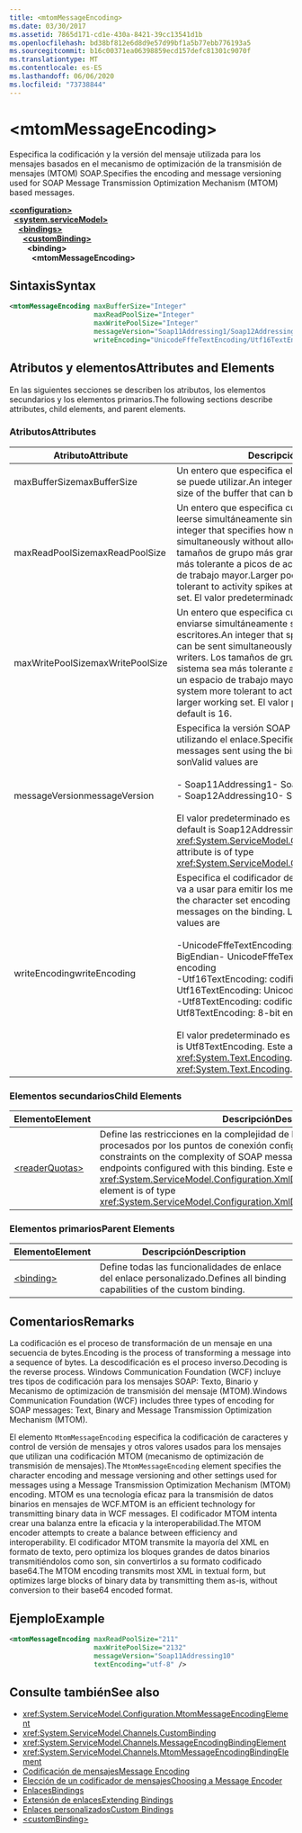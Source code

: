 ```yaml
---
title: <mtomMessageEncoding>
ms.date: 03/30/2017
ms.assetid: 7865d171-cd1e-430a-8421-39cc13541d1b
ms.openlocfilehash: bd38bf812e6d8d9e57d99bf1a5b77ebb776193a5
ms.sourcegitcommit: b16c00371ea06398859ecd157defc81301c9070f
ms.translationtype: MT
ms.contentlocale: es-ES
ms.lasthandoff: 06/06/2020
ms.locfileid: "73738844"
---
```

# \<mtomMessageEncoding>
<span data-ttu-id="c12cf-101">Especifica la codificación y la versión del mensaje utilizada para los mensajes basados en el mecanismo de optimización de la transmisión de mensajes (MTOM) SOAP.</span><span class="sxs-lookup"><span data-stu-id="c12cf-101">Specifies the encoding and message versioning used for SOAP Message Transmission Optimization Mechanism (MTOM) based messages.</span></span>  
  
[**\<configuration>**](../configuration-element.md)\
&nbsp;&nbsp;[**\<system.serviceModel>**](system-servicemodel.md)\
&nbsp;&nbsp;&nbsp;&nbsp;[**\<bindings>**](bindings.md)\
&nbsp;&nbsp;&nbsp;&nbsp;&nbsp;&nbsp;[**\<customBinding>**](custombinding.md)\
&nbsp;&nbsp;&nbsp;&nbsp;&nbsp;&nbsp;&nbsp;&nbsp;**\<binding>**\
&nbsp;&nbsp;&nbsp;&nbsp;&nbsp;&nbsp;&nbsp;&nbsp;&nbsp;&nbsp;**\<mtomMessageEncoding>**  
  
## <a name="syntax"></a><span data-ttu-id="c12cf-102">Sintaxis</span><span class="sxs-lookup"><span data-stu-id="c12cf-102">Syntax</span></span>  
  
```xml  
<mtomMessageEncoding maxBufferSize="Integer"
                     maxReadPoolSize="Integer"
                     maxWritePoolSize="Integer"
                     messageVersion="Soap11Addressing1/Soap12Addressing10"
                     writeEncoding="UnicodeFffeTextEncoding/Utf16TextEncoding/Utf8TextEncoding" />
```  
  
## <a name="attributes-and-elements"></a><span data-ttu-id="c12cf-103">Atributos y elementos</span><span class="sxs-lookup"><span data-stu-id="c12cf-103">Attributes and Elements</span></span>  
 <span data-ttu-id="c12cf-104">En las siguientes secciones se describen los atributos, los elementos secundarios y los elementos primarios.</span><span class="sxs-lookup"><span data-stu-id="c12cf-104">The following sections describe attributes, child elements, and parent elements.</span></span>  
  
### <a name="attributes"></a><span data-ttu-id="c12cf-105">Atributos</span><span class="sxs-lookup"><span data-stu-id="c12cf-105">Attributes</span></span>  
  
|<span data-ttu-id="c12cf-106">Atributo</span><span class="sxs-lookup"><span data-stu-id="c12cf-106">Attribute</span></span>|<span data-ttu-id="c12cf-107">Descripción</span><span class="sxs-lookup"><span data-stu-id="c12cf-107">Description</span></span>|  
|---------------|-----------------|  
|<span data-ttu-id="c12cf-108">maxBufferSize</span><span class="sxs-lookup"><span data-stu-id="c12cf-108">maxBufferSize</span></span>|<span data-ttu-id="c12cf-109">Un entero que especifica el tamaño máximo del búfer que se puede utilizar.</span><span class="sxs-lookup"><span data-stu-id="c12cf-109">An integer that specifies the maximum size of the buffer that can be used.</span></span>|  
|<span data-ttu-id="c12cf-110">maxReadPoolSize</span><span class="sxs-lookup"><span data-stu-id="c12cf-110">maxReadPoolSize</span></span>|<span data-ttu-id="c12cf-111">Un entero que especifica cuántos mensajes pueden leerse simultáneamente sin asignar nuevos lectores.</span><span class="sxs-lookup"><span data-stu-id="c12cf-111">An integer that specifies how many messages can be read simultaneously without allocating new readers.</span></span> <span data-ttu-id="c12cf-112">Los tamaños de grupo más grandes hacen que el sistema sea más tolerante a picos de actividad a costa de un espacio de trabajo mayor.</span><span class="sxs-lookup"><span data-stu-id="c12cf-112">Larger pool sizes make the system more tolerant to activity spikes at the cost of a larger working set.</span></span> <span data-ttu-id="c12cf-113">El valor predeterminado es 64.</span><span class="sxs-lookup"><span data-stu-id="c12cf-113">The default is 64.</span></span>|  
|<span data-ttu-id="c12cf-114">maxWritePoolSize</span><span class="sxs-lookup"><span data-stu-id="c12cf-114">maxWritePoolSize</span></span>|<span data-ttu-id="c12cf-115">Un entero que especifica cuántos mensajes pueden enviarse simultáneamente sin asignar nuevos escritores.</span><span class="sxs-lookup"><span data-stu-id="c12cf-115">An integer that specifies how many messages can be sent simultaneously without allocating new writers.</span></span> <span data-ttu-id="c12cf-116">Los tamaños de grupo más grandes hacen que el sistema sea más tolerante a picos de actividad a costa de un espacio de trabajo mayor.</span><span class="sxs-lookup"><span data-stu-id="c12cf-116">Larger pool sizes make the system more tolerant to activity spikes at the cost of a larger working set.</span></span> <span data-ttu-id="c12cf-117">El valor predeterminado es 16.</span><span class="sxs-lookup"><span data-stu-id="c12cf-117">The default is 16.</span></span>|  
|<span data-ttu-id="c12cf-118">messageVersion</span><span class="sxs-lookup"><span data-stu-id="c12cf-118">messageVersion</span></span>|<span data-ttu-id="c12cf-119">Especifica la versión SOAP de los mensajes enviados utilizando el enlace.</span><span class="sxs-lookup"><span data-stu-id="c12cf-119">Specifies the SOAP version of the messages sent using the binding.</span></span> <span data-ttu-id="c12cf-120">Los valores válidos son</span><span class="sxs-lookup"><span data-stu-id="c12cf-120">Valid values are</span></span><br /><br /> <span data-ttu-id="c12cf-121">- Soap11Addressing1</span><span class="sxs-lookup"><span data-stu-id="c12cf-121">-   Soap11Addressing1</span></span><br /><span data-ttu-id="c12cf-122">- Soap12Addressing10</span><span class="sxs-lookup"><span data-stu-id="c12cf-122">-   Soap12Addressing10</span></span><br /><br /> <span data-ttu-id="c12cf-123">El valor predeterminado es Soap12Addressing10.</span><span class="sxs-lookup"><span data-stu-id="c12cf-123">The default is Soap12Addressing10.</span></span> <span data-ttu-id="c12cf-124">Este atributo es del tipo <xref:System.ServiceModel.Channels.MessageVersion>.</span><span class="sxs-lookup"><span data-stu-id="c12cf-124">This attribute is of type <xref:System.ServiceModel.Channels.MessageVersion>.</span></span>|  
|<span data-ttu-id="c12cf-125">writeEncoding</span><span class="sxs-lookup"><span data-stu-id="c12cf-125">writeEncoding</span></span>|<span data-ttu-id="c12cf-126">Especifica el codificador del juego de caracteres que se va a usar para emitir los mensajes en el enlace.</span><span class="sxs-lookup"><span data-stu-id="c12cf-126">Specifies the character set encoding to be used for emitting messages on the binding.</span></span> <span data-ttu-id="c12cf-127">Los valores válidos son</span><span class="sxs-lookup"><span data-stu-id="c12cf-127">Valid values are</span></span><br /><br /> <span data-ttu-id="c12cf-128">-UnicodeFffeTextEncoding: codificación Unicode BigEndian</span><span class="sxs-lookup"><span data-stu-id="c12cf-128">-   UnicodeFffeTextEncoding: Unicode BigEndian encoding</span></span><br /><span data-ttu-id="c12cf-129">-Utf16TextEncoding: codificación Unicode</span><span class="sxs-lookup"><span data-stu-id="c12cf-129">-   Utf16TextEncoding: Unicode encoding</span></span><br /><span data-ttu-id="c12cf-130">-Utf8TextEncoding: codificación de 8 bits</span><span class="sxs-lookup"><span data-stu-id="c12cf-130">-   Utf8TextEncoding: 8-bit encoding</span></span><br /><br /> <span data-ttu-id="c12cf-131">El valor predeterminado es Utf8TextEncoding.</span><span class="sxs-lookup"><span data-stu-id="c12cf-131">The default is Utf8TextEncoding.</span></span> <span data-ttu-id="c12cf-132">Este atributo es del tipo <xref:System.Text.Encoding>.</span><span class="sxs-lookup"><span data-stu-id="c12cf-132">This attribute is of type <xref:System.Text.Encoding>.</span></span>|  
  
### <a name="child-elements"></a><span data-ttu-id="c12cf-133">Elementos secundarios</span><span class="sxs-lookup"><span data-stu-id="c12cf-133">Child Elements</span></span>  
  
|<span data-ttu-id="c12cf-134">Elemento</span><span class="sxs-lookup"><span data-stu-id="c12cf-134">Element</span></span>|<span data-ttu-id="c12cf-135">Descripción</span><span class="sxs-lookup"><span data-stu-id="c12cf-135">Description</span></span>|  
|-------------|-----------------|  
|[\<readerQuotas>](https://docs.microsoft.com/previous-versions/dotnet/netframework-4.0/ms731325(v=vs.100))|<span data-ttu-id="c12cf-136">Define las restricciones en la complejidad de los mensajes SOAP que pueden ser procesados por los puntos de conexión configurados con este enlace.</span><span class="sxs-lookup"><span data-stu-id="c12cf-136">Defines the constraints on the complexity of SOAP messages that can be processed by endpoints configured with this binding.</span></span> <span data-ttu-id="c12cf-137">Este elemento es del tipo <xref:System.ServiceModel.Configuration.XmlDictionaryReaderQuotasElement>.</span><span class="sxs-lookup"><span data-stu-id="c12cf-137">This element is of type <xref:System.ServiceModel.Configuration.XmlDictionaryReaderQuotasElement>.</span></span>|  
  
### <a name="parent-elements"></a><span data-ttu-id="c12cf-138">Elementos primarios</span><span class="sxs-lookup"><span data-stu-id="c12cf-138">Parent Elements</span></span>  
  
|<span data-ttu-id="c12cf-139">Elemento</span><span class="sxs-lookup"><span data-stu-id="c12cf-139">Element</span></span>|<span data-ttu-id="c12cf-140">Descripción</span><span class="sxs-lookup"><span data-stu-id="c12cf-140">Description</span></span>|  
|-------------|-----------------|  
|[\<binding>](bindings.md)|<span data-ttu-id="c12cf-141">Define todas las funcionalidades de enlace del enlace personalizado.</span><span class="sxs-lookup"><span data-stu-id="c12cf-141">Defines all binding capabilities of the custom binding.</span></span>|  
  
## <a name="remarks"></a><span data-ttu-id="c12cf-142">Comentarios</span><span class="sxs-lookup"><span data-stu-id="c12cf-142">Remarks</span></span>  
 <span data-ttu-id="c12cf-143">La codificación es el proceso de transformación de un mensaje en una secuencia de bytes.</span><span class="sxs-lookup"><span data-stu-id="c12cf-143">Encoding is the process of transforming a message into a sequence of bytes.</span></span> <span data-ttu-id="c12cf-144">La descodificación es el proceso inverso.</span><span class="sxs-lookup"><span data-stu-id="c12cf-144">Decoding is the reverse process.</span></span> <span data-ttu-id="c12cf-145">Windows Communication Foundation (WCF) incluye tres tipos de codificación para los mensajes SOAP: Texto, Binario y Mecanismo de optimización de transmisión del mensaje (MTOM).</span><span class="sxs-lookup"><span data-stu-id="c12cf-145">Windows Communication Foundation (WCF) includes three types of encoding for SOAP messages: Text, Binary and Message Transmission Optimization Mechanism (MTOM).</span></span>  
  
 <span data-ttu-id="c12cf-146">El elemento `MtomMessageEncoding` especifica la codificación de caracteres y control de versión de mensajes y otros valores usados para los mensajes que utilizan una codificación MTOM (mecanismo de optimización de transmisión de mensajes).</span><span class="sxs-lookup"><span data-stu-id="c12cf-146">The `MtomMessageEncoding` element specifies the character encoding and message versioning and other settings used for messages using a Message Transmission Optimization Mechanism (MTOM) encoding.</span></span> <span data-ttu-id="c12cf-147">MTOM es una tecnología eficaz para la transmisión de datos binarios en mensajes de WCF.</span><span class="sxs-lookup"><span data-stu-id="c12cf-147">MTOM is an efficient technology for transmitting binary data in WCF messages.</span></span> <span data-ttu-id="c12cf-148">El codificador MTOM intenta crear una balanza entre la eficacia y la interoperabilidad.</span><span class="sxs-lookup"><span data-stu-id="c12cf-148">The MTOM encoder attempts to create a balance between efficiency and interoperability.</span></span> <span data-ttu-id="c12cf-149">El codificador MTOM transmite la mayoría del XML en formato de texto, pero optimiza los bloques grandes de datos binarios transmitiéndolos como son, sin convertirlos a su formato codificado base64.</span><span class="sxs-lookup"><span data-stu-id="c12cf-149">The MTOM encoding transmits most XML in textual form, but optimizes large blocks of binary data by transmitting them as-is, without conversion to their base64 encoded format.</span></span>  
  
## <a name="example"></a><span data-ttu-id="c12cf-150">Ejemplo</span><span class="sxs-lookup"><span data-stu-id="c12cf-150">Example</span></span>  
  
```xml  
<mtomMessageEncoding maxReadPoolSize="211"
                     maxWritePoolSize="2132"
                     messageVersion="Soap11Addressing10"
                     textEncoding="utf-8" />
```  
  
## <a name="see-also"></a><span data-ttu-id="c12cf-151">Consulte también</span><span class="sxs-lookup"><span data-stu-id="c12cf-151">See also</span></span>

- <xref:System.ServiceModel.Configuration.MtomMessageEncodingElement>
- <xref:System.ServiceModel.Channels.CustomBinding>
- <xref:System.ServiceModel.Channels.MessageEncodingBindingElement>
- <xref:System.ServiceModel.Channels.MtomMessageEncodingBindingElement>
- [<span data-ttu-id="c12cf-152">Codificación de mensajes</span><span class="sxs-lookup"><span data-stu-id="c12cf-152">Message Encoding</span></span>](message-encoding.md)
- [<span data-ttu-id="c12cf-153">Elección de un codificador de mensajes</span><span class="sxs-lookup"><span data-stu-id="c12cf-153">Choosing a Message Encoder</span></span>](../../../wcf/feature-details/choosing-a-message-encoder.md)
- [<span data-ttu-id="c12cf-154">Enlaces</span><span class="sxs-lookup"><span data-stu-id="c12cf-154">Bindings</span></span>](../../../wcf/bindings.md)
- [<span data-ttu-id="c12cf-155">Extensión de enlaces</span><span class="sxs-lookup"><span data-stu-id="c12cf-155">Extending Bindings</span></span>](../../../wcf/extending/extending-bindings.md)
- [<span data-ttu-id="c12cf-156">Enlaces personalizados</span><span class="sxs-lookup"><span data-stu-id="c12cf-156">Custom Bindings</span></span>](../../../wcf/extending/custom-bindings.md)
- [\<customBinding>](custombinding.md)
